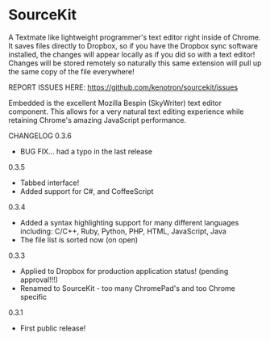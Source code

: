 SourceKit
=========
A Textmate like lightweight programmer's text editor right inside of Chrome. It saves files directly to Dropbox, so if you have the Dropbox sync software installed, the changes will appear locally as if you did so with a text editor! Changes will be stored remotely so naturally this same extension will pull up the same copy of the file everywhere!

REPORT ISSUES HERE: https://github.com/kenotron/sourcekit/issues

Embedded is the excellent Mozilla Bespin (SkyWriter) text editor component. This allows for a very natural text editing experience while retaining Chrome's amazing JavaScript performance.

CHANGELOG
0.3.6
- BUG FIX... had a typo in the last release

0.3.5
- Tabbed interface!
- Added support for C#, and CoffeeScript

0.3.4
- Added a syntax highlighting support for many different languages including: C/C++, Ruby, Python, PHP, HTML, JavaScript, Java
- The file list is sorted now (on open)

0.3.3 
- Applied to Dropbox for production application status! (pending approval!!!)
- Renamed to SourceKit - too many ChromePad's and too Chrome specific

0.3.1 
- First public release!